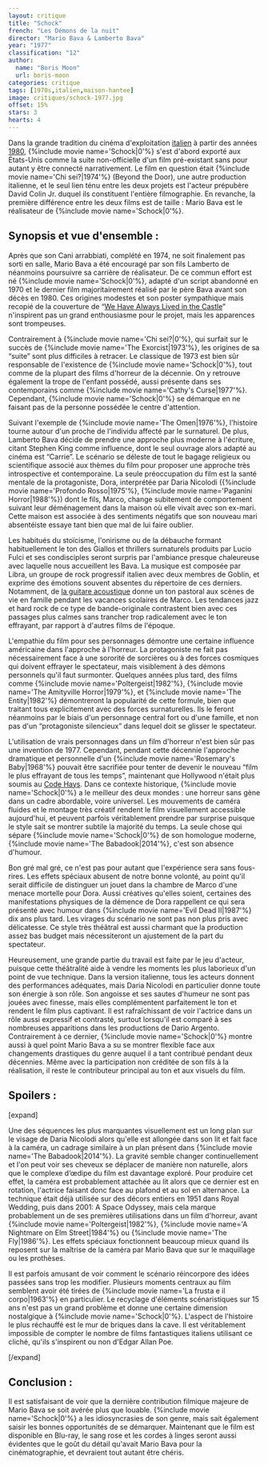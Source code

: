 ```yaml
---
layout: critique
title: "Schock"
french: "Les Démons de la nuit"
director: "Mario Bava & Lamberto Bava"
year: "1977"
classification: "12"
author:
  name: "Boris Moon"
  url: boris-moon
categories: critique
tags: [1970s,italien,maison-hantee]
image: critiques/schock-1977.jpg
offset: 15%
stars: 3
hearts: 4
---
```


Dans la grande tradition du cinéma d'exploitation [italien](italien) à partir des années [1980](1980s), {%include movie name='Schock|0'%} s'est d'abord exporté aux États-Unis comme la suite non-officielle d'un film pré-existant sans pour autant y être connecté narrativement. Le film en question était {%include movie name='Chi sei?|1974'%} (Beyond the Door), une autre production italienne, et le seul lien ténu entre les deux projets est l'acteur prépubère David Colin Jr. duquel ils constituent l'entière filmographie. En revanche, la première différence entre les deux films est de taille : Mario Bava est le réalisateur de {%include movie name='Schock|0'%}.

## Synopsis et vue d'ensemble :

Après que son Cani arrabbiati, complété en 1974, ne soit finalement pas sorti en salle, Mario Bava a été encouragé par son fils Lamberto de néanmoins poursuivre sa carrière de réalisateur. De ce commun effort est né {%include movie name='Schock|0'%}, adapté d'un script abandonné en 1970 et le dernier film majoritairement réalisé par le père Bava avant son décès en 1980. Ces origines modestes et son poster sympathique mais recopié de la couverture de “[We Have Always Lived in the Castle](https://web.archive.org/web/20220912171304/https://i.pinimg.com/originals/5d/fb/7f/5dfb7fde4ca64b8d1f5302cec0c6e373.jpg)” n'inspirent pas un grand enthousiasme pour le projet, mais les apparences sont trompeuses.

Contrairement à {%include movie name='Chi sei?|0'%}, qui surfait sur le succès de {%include movie name='The Exorcist|1973'%}, les origines de sa “suite” sont plus difficiles à retracer. Le classique de 1973 est bien sûr responsable de l'existence de {%include movie name='Schock|0'%}, tout comme de la plupart des films d'horreur de la décennie. On y retrouve également la trope de l'enfant possédé, aussi présente dans ses contemporains comme {%include movie name='Cathy\'s Curse|1977'%}. Cependant, {%include movie name='Schock|0'%} se démarque en ne faisant pas de la personne possédée le centre d'attention.

Suivant l'exemple de {%include movie name='The Omen|1976'%}, l'histoire tourne autour d'un proche de l'individu affecté par le surnaturel. De plus, Lamberto Bava décide de prendre une approche plus moderne à l'écriture, citant Stephen King comme influence, dont le seul ouvrage alors adapté au cinéma est “Carrie”. Le scénario se déleste de tout le bagage religieux ou scientifique associé aux thèmes du film pour proposer une approche très introspective et contemporaine. La seule préoccupation du film est la santé mentale de la protagoniste, Dora, interprétée par Daria Nicolodi ({%include movie name='Profondo Rosso|1975'%}, {%include movie name='Paganini Horror|1988'%}) dont le fils, Marco, change subitement de comportement suivant leur déménagement dans la maison où elle vivait avec son ex-mari. Cette maison est associée à des sentiments négatifs que son nouveau mari absentéiste essaye tant bien que mal de lui faire oublier.

Les habitués du stoïcisme, l'onirisme ou de la débauche formant habituellement le ton des Giallos et thrillers surnaturels produits par Lucio Fulci et ses condisciples seront surpris par l'ambiance presque chaleureuse avec laquelle nous accueillent les Bava. La musique est composée par Libra, un groupe de rock progressif italien avec deux membres de Goblin, et exprime des émotions souvent absentes du répertoire de ces derniers. Notamment, de [la guitare acoustique](https://www.youtube.com/watch?v=dF4q0naE37A) donne un ton pastoral aux scènes de vie en famille pendant les vacances scolaires de Marco. Les tendances jazz et hard rock de ce type de bande-originale contrastent bien avec ces passages plus calmes sans trancher trop radicalement avec le ton effrayant, par rapport à d'autres films de l'époque.

L'empathie du film pour ses personnages démontre une certaine influence américaine dans l'approche à l'horreur. La protagoniste ne fait pas nécessairement face à une sororité de sorcières ou à des forces cosmiques qui doivent effrayer le spectateur, mais visiblement à des démons personnels qu'il faut surmonter. Quelques années plus tard, des films comme {%include movie name='Poltergeist|1982'%}, {%include movie name='The Amityville Horror|1979'%}, et {%include movie name='The Entity|1982'%} démontreront la popularité de cette formule, bien que traitant tous explicitement avec des forces surnaturelles. Ils le feront néanmoins par le biais d'un personnage central fort ou d'une famille, et non pas d'un “protagoniste silencieux” dans lequel doit se glisser le spectateur.

L'utilisation de vrais personnages dans un film d'horreur n'est bien sûr pas une invention de 1977. Cependant, pendant cette décennie l'approche dramatique et personnelle d'un {%include movie name='Rosemary\'s Baby|1968'%} pouvait être sacrifiée pour tenter de devenir le nouveau “film le plus effrayant de tous les temps”, maintenant que Hollywood n'était plus soumis au [Code Hays](https://fr.wikipedia.org/wiki/Code_Hays). Dans ce contexte historique, {%include movie name='Schock|0'%} a le meilleur des deux mondes : une horreur sans gène dans un cadre abordable, voire universel. Les mouvements de caméra fluides et le montage très créatif rendent le film visuellement accessible aujourd'hui, et peuvent parfois véritablement prendre par surprise puisque le style sait se montrer subtile la majorité du temps. La seule chose qui sépare {%include movie name='Schock|0'%} de son homologue moderne, {%include movie name='The Babadook|2014'%}, c'est son absence d'humour.

Bon gré mal gré, ce n'est pas pour autant que l'expérience sera sans fous-rires. Les effets spéciaux abusent de notre bonne volonté, au point qu'il serait difficile de distinguer un jouet dans la chambre de Marco d'une menace mortelle pour Dora. Aussi créatives qu'elles soient, certaines des manifestations physiques de la démence de Dora rappellent ce qui sera présenté avec humour dans {%include movie name='Evil Dead II|1987'%} dix ans plus tard. Les virages du scénario ne sont pas non plus pris avec délicatesse. Ce style très théâtral est aussi charmant que la production assez bas budget mais nécessiteront un ajustement de la part du spectateur.

Heureusement, une grande partie du travail est faite par le jeu d'acteur, puisque cette théâtralité aide à vendre les moments les plus laborieux d'un point de vue technique. Dans la version italienne, tous les acteurs donnent des performances adéquates, mais Daria Nicolodi en particulier donne toute son énergie à son rôle. Son angoisse et ses sautes d'humeur ne sont pas jouées avec finesse, mais elles complémentent parfaitement le ton et rendent le film plus captivant. Il est rafraîchissant de voir l'actrice dans un rôle aussi expressif et contrasté, surtout lorsqu'il est comparé à ses nombreuses apparitions dans les productions de Dario Argento. Contrairement à ce dernier, {%include movie name='Schock|0'%} montre aussi à quel point Mario Bava a su se montrer flexible face aux changements drastiques du genre auquel il a tant contribué pendant deux décennies. Même avec la participation non créditée de son fils à la réalisation, il reste le contributeur principal au ton et aux visuels du film.

## Spoilers :

[expand]

Une des séquences les plus marquantes visuellement est un long plan sur le visage de Daria Nicolodi alors qu'elle est allongée dans son lit et fait face à la caméra, un cadrage similaire à un plan présent dans {%include movie name='The Babadook|2014'%}. La gravité semble changer continuellement et l'on peut voir ses cheveux se déplacer de manière non naturelle, alors que le complexe d’œdipe du film est davantage exploré. Pour produire cet effet, la caméra est probablement attachée au lit alors que ce dernier est en rotation, l'actrice faisant donc face au plafond et au sol en alternance. La technique était déjà utilisée sur des décors entiers en 1951 dans Royal Wedding, puis dans 2001: A Space Odyssey, mais cela marque probablement un de ses premières utilisations dans un film d'horreur, avant {%include movie name='Poltergeist|1982'%}, {%include movie name='A Nightmare on Elm Street|1984'%} ou {%include movie name='The Fly|1986'%}. Les effets spéciaux fonctionnent beaucoup mieux quand ils reposent sur la maîtrise de la caméra par Mario Bava que sur le maquillage ou les prothèses.

Il est parfois amusant de voir comment le scénario réincorpore des idées passées sans trop les modifier. Plusieurs moments centraux au film semblent avoir été tirées de {%include movie name='La frusta e il corpo|1963'%} en particulier. Le recyclage d'éléments scénaristiques sur 15 ans n'est pas un grand problème et donne une certaine dimension nostalgique à {%include movie name='Schock|0'%}. L'aspect de l'histoire le plus réchauffé est le mur de briques dans la cave. Il est véritablement impossible de compter le nombre de films fantastiques italiens utilisant ce cliché, qu'ils s'inspirent ou non d'Edgar Allan Poe.

[/expand]

## Conclusion :

Il est satisfaisant de voir que la dernière contribution filmique majeure de Mario Bava se soit avérée plus que louable. {%include movie name='Schock|0'%} a les idiosyncrasies de son genre, mais sait également saisir les bonnes opportunités de se démarquer. Maintenant que le film est disponible en Blu-ray, le sang rose et les cordes à linges seront aussi évidentes que le goût du détail qu'avait Mario Bava pour la cinématographie, et devraient tout autant être chéris.
